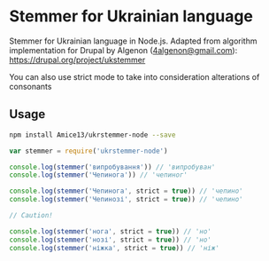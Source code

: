 # Stemmer for Ukrainian language
Stemmer for Ukrainian language in Node.js. Adapted from algorithm implementation for Drupal by Algenon (4algenon@gmail.com): https://drupal.org/project/ukstemmer

You can also use strict mode to take into consideration alterations of consonants

## Usage

```bash
npm install Amice13/ukrstemmer-node --save
```

```js
var stemmer = require('ukrstemmer-node')

console.log(stemmer('випробування')) // 'випробуван'
console.log(stemmer('Чепинога')) // 'чепиног'

console.log(stemmer('Чепинога', strict = true)) // 'чепино'
console.log(stemmer('Чепинозі', strict = true)) // 'чепино'

// Caution!

console.log(stemmer('нога', strict = true)) // 'но'
console.log(stemmer('нозі', strict = true)) // 'но'
console.log(stemmer('ніжка', strict = true)) // 'ніж'

```
